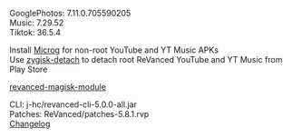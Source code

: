 GooglePhotos: 7.11.0.705590205  
Music: 7.29.52  
Tiktok: 36.5.4  

Install [Microg](https://github.com/ReVanced/GmsCore/releases) for non-root YouTube and YT Music APKs  
Use [zygisk-detach](https://github.com/j-hc/zygisk-detach) to detach root ReVanced YouTube and YT Music from Play Store  

[revanced-magisk-module](https://github.com/j-hc/revanced-magisk-module)
  
CLI: j-hc/revanced-cli-5.0.0-all.jar  
Patches: ReVanced/patches-5.8.1.rvp  
[Changelog](https://github.com/ReVanced/revanced-patches/releases/tag/v5.8.1)  
